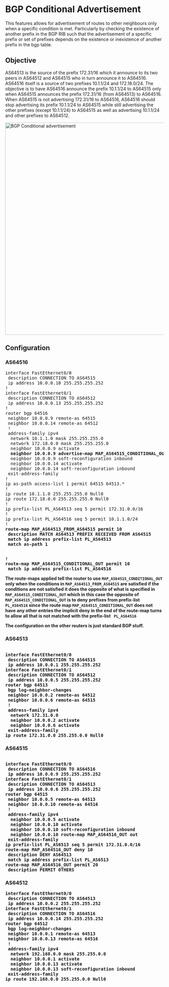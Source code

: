# BGP Conditional Advertisement
This features allows for advertisement of routes to other neighbours only when a specific condition is met. Particularly by checking the existence of another prefix in the BGP RIB such that the advertisement of a specific prefix or set of prefixes depends on the existence or inexistence of another prefix in the bgp table.

## Objective
AS64513 is the source of the prefix 172.31/16 which it announce to its two peers in AS64512 and AS64515 who in turn announce it to AS64516. AS64516 itself is a source of two prefixes 10.1.1/24 and 172.18.0/24. The objective is to have AS64516 announce the prefix 10.1.1/24 to AS64515 only when AS64515 announces the prefix 172.31/16 (from AS64513) to AS64516. When AS64515 is not advertising 172.31/16 to AS64516, AS64516 should stop advertising its prefix 10.1.1/24 to AS64515 while still advertising the other prefixes (except 10.1.1/24) to AS64515 as well as advertising 10.1.1/24 and other prefixes to AS64512.

<img width="674" alt="BGP Conditional advertisement" src="https://user-images.githubusercontent.com/50369643/62410542-86822c80-b5ef-11e9-97a0-df67ea571029.png">


## Configuration
### AS64516
<pre>
interface FastEthernet0/0
 description CONNECTION TO AS64515
 ip address 10.0.0.10 255.255.255.252
!
interface FastEthernet0/1
 description CONNECTION TO AS64512
 ip address 10.0.0.13 255.255.255.252
!
router bgp 64516
 neighbor 10.0.0.9 remote-as 64515
 neighbor 10.0.0.14 remote-as 64512
 !
 address-family ipv4
  network 10.1.1.0 mask 255.255.255.0
  network 172.18.0.0 mask 255.255.255.0
  neighbor 10.0.0.9 activate
  <b>neighbor 10.0.0.9 advertise-map MAP_AS64515_CONDITIONAL_OUT exist-map MAP_AS64513_FROM_AS64515</b>
  neighbor 10.0.0.9 soft-reconfiguration inbound
  neighbor 10.0.0.14 activate
  neighbor 10.0.0.14 soft-reconfiguration inbound
 exit-address-family
!
ip as-path access-list 1 permit 64515 64513.*
!
ip route 10.1.1.0 255.255.255.0 Null0
ip route 172.18.0.0 255.255.255.0 Null0
!
ip prefix-list PL_AS64513 seq 5 permit 172.31.0.0/16
!
ip prefix-list PL_AS64516 seq 5 permit 10.1.1.0/24
!
<b>route-map MAP_AS64513_FROM_AS64515 permit 10
 description MATCH AS64513 PREFIX RECEIVED FROM AS64515
 match ip address prefix-list PL_AS64513
 match as-path 1</p>
!
<b>route-map MAP_AS64515_CONDITIONAL_OUT permit 10
 match ip address prefix-list PL_AS64516</b>
</pre>

The route-maps applied tell the router to use ` MAP_AS64515_CONDITIONAL_OUT ` only when the conditions in ` MAP_AS64513_FROM_AS64515 ` are satisfied if the conditions are not satisfied it does the opposite of what is specified in ` MAP_AS64515_CONDITIONAL_OUT ` which in this case the opposite of ` MAP_AS64515_CONDITIONAL_OUT ` is to deny prefixes from prefix-list ` PL_AS64516` since the route map ` MAP_AS64515_CONDITIONAL_OUT ` does not have any other entries the implicit deny in the end of the route-map turns to allow all that is not matched with the prefix-list ` PL_AS64516`

The configuration on the other routers is just standard BGP stuff.

### AS64513
<pre>  
interface FastEthernet0/0
 description CONNECTION TO AS64515
 ip address 10.0.0.1 255.255.255.252
interface FastEthernet0/1
 description CONNECTION TO AS64512 
 ip address 10.0.0.5 255.255.255.252
router bgp 64513
 bgp log-neighbor-changes
 neighbor 10.0.0.2 remote-as 64512
 neighbor 10.0.0.6 remote-as 64515
 !
 address-family ipv4
  network 172.31.0.0
  neighbor 10.0.0.2 activate
  neighbor 10.0.0.6 activate
 exit-address-family
ip route 172.31.0.0 255.255.0.0 Null0
</pre>

### AS64515
<pre> 
interface FastEthernet0/0
 description CONNECTION TO AS64516
 ip address 10.0.0.9 255.255.255.252
interface FastEthernet0/1
 description CONNECTION TO AS64513
 ip address 10.0.0.6 255.255.255.252
router bgp 64515
 neighbor 10.0.0.5 remote-as 64513
 neighbor 10.0.0.10 remote-as 64516
 !
 address-family ipv4
  neighbor 10.0.0.5 activate
  neighbor 10.0.0.10 activate
  neighbor 10.0.0.10 soft-reconfiguration inbound
  neighbor 10.0.0.10 route-map MAP_AS64516_OUT out
 exit-address-family
ip prefix-list PL_AS6513 seq 5 permit 172.31.0.0/16
route-map MAP_AS64516_OUT deny 10
 description DENY AS64513
 match ip address prefix-list PL_AS6513
route-map MAP_AS64516_OUT permit 20
 description PERMIT OTHERS
</pre>

### AS64512
<pre>
interface FastEthernet0/0
 description CONNECTION TO AS64513
 ip address 10.0.0.2 255.255.255.252
interface FastEthernet0/1
 description CONNECTION TO AS64516 
 ip address 10.0.0.14 255.255.255.252
router bgp 64512
 bgp log-neighbor-changes
 neighbor 10.0.0.1 remote-as 64513
 neighbor 10.0.0.13 remote-as 64516
 !
 address-family ipv4
  network 192.168.0.0 mask 255.255.0.0
  neighbor 10.0.0.1 activate
  neighbor 10.0.0.13 activate
  neighbor 10.0.0.13 soft-reconfiguration inbound
 exit-address-family
ip route 192.168.0.0 255.255.0.0 Null0
</pre>


